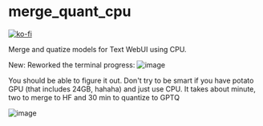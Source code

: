 # merge_quant_cpu
[![ko-fi](https://ko-fi.com/img/githubbutton_sm.svg)](https://ko-fi.com/Q5Q5MOB4M)

Merge and quatize models for Text WebUI using CPU.

New:
Reworked the terminal progress:
![image](https://github.com/FartyPants/merge_quant_cpu/assets/23346289/7778ca9c-02ab-4c4b-b1f0-f1260c84d667)

You should be able to figure it out.
Don't try to be smart if you have potato GPU (that includes 24GB, hahaha) and just use CPU. It takes about minute, two to merge to HF and 30 min to quantize to GPTQ

![image](https://github.com/FartyPants/merge_quant_cpu/assets/23346289/c9761b37-3979-4bc8-a014-cd69463677f5)

